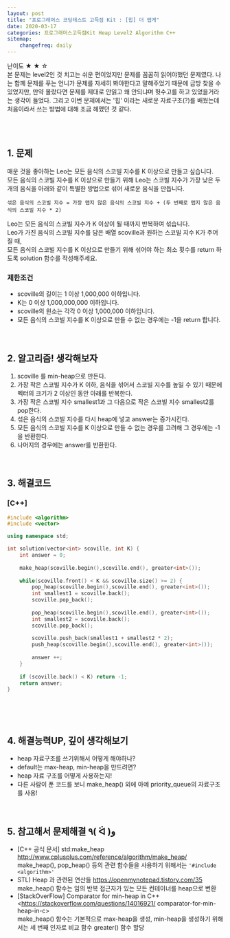 ```yaml
---
layout: post
title: "프로그래머스 코딩테스트 고득점 Kit : [힙] 더 맵게"
date: 2020-03-17
categories: 프로그래머스고득점Kit Heap Level2 Algorithm C++
sitemap:
    changefreq: daily
---
```


난이도 ★ ★ ☆  
본 문제는 level2인 것 치고는 쉬운 편이었지만 문제를 꼼꼼히 읽어야했던 문제였다. 나는 함께 문제를 푸는 언니가 문제를 자세히 봐야한다고 말해주었기 때문에 금방 찾을 수 있었지만, 만약 몰랐다면 문제를 제대로 안읽고 왜 안되냐며 헛수고를 하고 있었을거라는 생각이 들었다. 그리고 이번 문제에서는 '힙' 이라는 새로운 자료구조(?)를 배웠는데 처음이라서 쓰는 방법에 대해 조금 헤맸던 것 같다.  
<br/>

<br/>

## 1. 문제
매운 것을 좋아하는 Leo는 모든 음식의 스코빌 지수를 K 이상으로 만들고 싶습니다.  
모든 음식의 스코빌 지수를 K 이상으로 만들기 위해 Leo는 스코빌 지수가 가장 낮은 두 개의 음식을 아래와 같이 특별한 방법으로 섞어 새로운 음식을 만듭니다.

```
섞은 음식의 스코빌 지수 = 가장 맵지 않은 음식의 스코빌 지수 + (두 번째로 맵지 않은 음식의 스코빌 지수 * 2)
```

Leo는 모든 음식의 스코빌 지수가 K 이상이 될 때까지 반복하여 섞습니다.  
Leo가 가진 음식의 스코빌 지수를 담은 배열 scoville과 원하는 스코빌 지수 K가 주어질 때,  
모든 음식의 스코빌 지수를 K 이상으로 만들기 위해 섞어야 하는 최소 횟수를 return 하도록 solution 함수를 작성해주세요.

### 제한조건
- scoville의 길이는 1 이상 1,000,000 이하입니다.
- K는 0 이상 1,000,000,000 이하입니다.
- scoville의 원소는 각각 0 이상 1,000,000 이하입니다.
- 모든 음식의 스코빌 지수를 K 이상으로 만들 수 없는 경우에는 -1을 return 합니다.
<br/><br/><br/>

## 2. 알고리즘! 생각해보자
1) scoville 를 min-heap으로 만든다.  
2) 가장 작은 스코빌 지수가 K 이하, 음식을 섞어서 스코빌 지수를 높일 수 있기 때문에 벡터의 크기가 2 이상인 동안 아래를 반복한다.  
3) 가장 작은 스코빌 지수 smallest1과 그 다음으로 작은 스코빌 지수 smallest2를 pop한다.  
4) 섞은 음식의 스코빌 지수를 다시 heap에 넣고 answer는 증가시킨다.  
5) 모든 음식의 스코빌 지수를 K 이상으로 만들 수 없는 경우를 고려해 그 경우에는 -1을 반환한다.  
6) 나머지의 경우에는 answer를 반환한다.  
<br/><br/>

## 3. 해결코드
### [C++]
```c++
#include <algorithm> 
#include <vector>

using namespace std;

int solution(vector<int> scoville, int K) {
    int answer = 0;
    
    make_heap(scoville.begin(),scoville.end(), greater<int>());
    
    while(scoville.front() < K && scoville.size() >= 2) {
        pop_heap(scoville.begin(),scoville.end(), greater<int>());
        int smallest1 = scoville.back();
        scoville.pop_back();
        
        pop_heap(scoville.begin(),scoville.end(), greater<int>());
        int smallest2 = scoville.back();
        scoville.pop_back();
        
        scoville.push_back(smallest1 + smallest2 * 2);
        push_heap(scoville.begin(),scoville.end(), greater<int>());
        
        answer ++;
    }
    
    if (scoville.back() < K) return -1;
    return answer;
}
```
<br/><br/><br/>

## 4. 해결능력UP, 깊이 생각해보기
- heap 자료구조를 쓰기위해서 어떻게 해야하나?
- default는 max-heap, min-heap을 만드려면?
- heap 자료 구조를 어떻게 사용하는지!
- 다른 사람이 푼 코드를 보니 make_heap() 외에 아예 priority_queue의 자료구조를 사용!
<br/><br/><br/>

## 5. 참고해서 문제해결 ٩( ᐛ )و
- [C++ 공식 문서] std:make_heap <http://www.cplusplus.com/reference/algorithm/make_heap/>  
make_heap(), pop_heap() 등의 관련 함수들을 사용하기 위해서는 `'#include <algorithm>'`
- STL) Heap 과 관련된 연산들 <https://openmynotepad.tistory.com/35>  
make_heap() 함수는 임의 반복 접근자가 있는 모든 컨테이너를 heap으로 변환
- [StackOverFlow] Comparator for min-heap in C++  
    <https://stackoverflow.com/questions/14016921/ comparator-for-min-heap-in-c>  
make_heap() 함수는 기본적으로 max-heap을 생성, min-heap을 생성하기 위해서는 세 번째 인자로 비교 함수 greater<int>() 함수 할당
<br/><br/><br/>